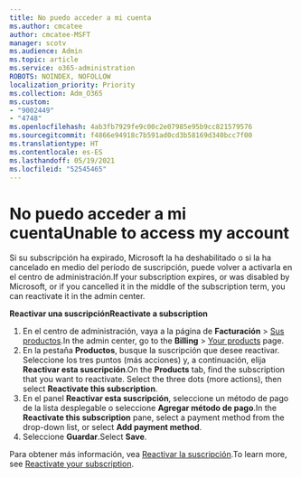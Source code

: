 ```yaml
---
title: No puedo acceder a mi cuenta
ms.author: cmcatee
author: cmcatee-MSFT
manager: scotv
ms.audience: Admin
ms.topic: article
ms.service: o365-administration
ROBOTS: NOINDEX, NOFOLLOW
localization_priority: Priority
ms.collection: Adm_O365
ms.custom:
- "9002449"
- "4748"
ms.openlocfilehash: 4ab3fb7929fe9c00c2e07985e95b9cc821579576
ms.sourcegitcommit: f4866e94918c7b591ad0cd3b58169d340bcc7f00
ms.translationtype: HT
ms.contentlocale: es-ES
ms.lasthandoff: 05/19/2021
ms.locfileid: "52545465"
---
```

# <a name="unable-to-access-my-account"></a><span data-ttu-id="8d2da-102">No puedo acceder a mi cuenta</span><span class="sxs-lookup"><span data-stu-id="8d2da-102">Unable to access my account</span></span>

<span data-ttu-id="8d2da-103">Si su subscripción ha expirado, Microsoft la ha deshabilitado o si la ha cancelado en medio del período de suscripción, puede volver a activarla en el centro de administración.</span><span class="sxs-lookup"><span data-stu-id="8d2da-103">If your subscription expires, or was disabled by Microsoft, or if you cancelled it in the middle of the subscription term, you can reactivate it in the admin center.</span></span>

<span data-ttu-id="8d2da-104">**Reactivar una suscripción**</span><span class="sxs-lookup"><span data-stu-id="8d2da-104">**Reactivate a subscription**</span></span>

1. <span data-ttu-id="8d2da-105">En el centro de administración, vaya a la página de **Facturación** > [Sus productos](https://go.microsoft.com/fwlink/p/?linkid=842054).</span><span class="sxs-lookup"><span data-stu-id="8d2da-105">In the admin center, go to the **Billing** > [Your products](https://go.microsoft.com/fwlink/p/?linkid=842054) page.</span></span>
2. <span data-ttu-id="8d2da-p101">En la pestaña **Productos**, busque la suscripción que desee reactivar. Seleccione los tres puntos (más acciones) y, a continuación, elija **Reactivar esta suscripción**.</span><span class="sxs-lookup"><span data-stu-id="8d2da-p101">On the **Products** tab, find the subscription that you want to reactivate. Select the three dots (more actions), then select **Reactivate this subscription**.</span></span>
3. <span data-ttu-id="8d2da-108">En el panel **Reactivar esta suscripción**, seleccione un método de pago de la lista desplegable o seleccione **Agregar método de pago**.</span><span class="sxs-lookup"><span data-stu-id="8d2da-108">In the **Reactivate this subscription** pane, select a payment method from the drop-down list, or select **Add payment method**.</span></span>
4. <span data-ttu-id="8d2da-109">Seleccione **Guardar**.</span><span class="sxs-lookup"><span data-stu-id="8d2da-109">Select **Save**.</span></span>

<span data-ttu-id="8d2da-110">Para obtener más información, vea [Reactivar 
la suscripción](/microsoft-365/commerce/subscriptions/reactivate-your-subscription).</span><span class="sxs-lookup"><span data-stu-id="8d2da-110">To learn more, see [Reactivate your subscription](/microsoft-365/commerce/subscriptions/reactivate-your-subscription).</span></span>